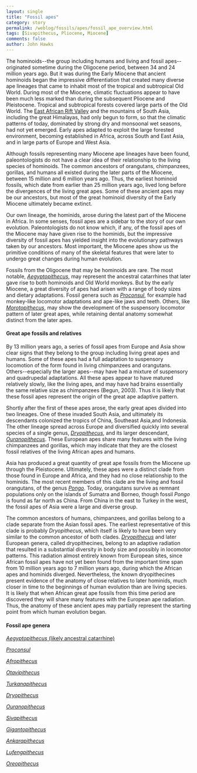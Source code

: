 ```yaml
---
layout: single 
title: "Fossil apes" 
category: story
permalink: /weblog/fossils/apes/fossil_ape_overview.html
tags: [Sivapithecus, Pliocene, Miocene] 
comments: false 
author: John Hawks 
---
```



<p>
The hominoids--the group including humans and living and fossil apes--originated sometime during the Oligocene period, between 34 and 24 million years ago. But it was during the Early Miocene that ancient hominoids began the impressive differentiation that created many diverse ape lineages that came to inhabit most of the tropical and subtropical Old World. During most of the Miocene, climatic fluctuations appear to have been much less marked than during the subsequent Pliocene and Pleistocene. Tropical and subtropical forests covered large parts of the Old World. The <a href="weblog/topics/geology/rift/">East African Rift Valley</a> and the mountains of South Asia, including the great Himalayas, had only begun to form, so that the climatic patterns of today, dominated by strong dry and monsoonal wet seasons, had not yet emerged. Early apes adapted to exploit the large forested environment, becoming established in Africa, across South and East Asia, and in large parts of Europe and West Asia. 
</p>

<p>
Although fossils representing many Miocene ape lineages have been found, paleontologists do not have a clear idea of their relationship to the living species of hominoids. The common ancestors of orangutans, chimpanzees, gorillas, and humans all existed during the later parts of the Miocene, between 15 million and 6 million years ago. Thus, the earliest hominoid fossils, which date from earlier than 25 million years ago, lived long before the divergences of the living great apes. Some of these ancient apes may be our ancestors, but most of the great hominoid diversity of the Early Miocene ultimately became extinct. 
</p>

<p>
Our own lineage, the hominids, arose during the latest part of the Miocene in Africa. In some senses, fossil apes are a sidebar to the story of our own evolution. Paleontologists do not know which, if any, of the fossil apes of the Miocene may have given rise to the hominids, but the impressive diversity of fossil apes has yielded insight into the evolutionary pathways taken by our ancestors. Most important, the Miocene apes show us the primitive conditions of many of the skeletal features that were later to undergo great changes during human evolution. 
</p>

<p>
Fossils from the Oligocene that may be hominoids are rare. The most notable, <a href="weblog/fossils/apes/aegyptopithecus/"><i>Aegyptopithecus</i></a>, may represent the ancestral catarrhines that later gave rise to both hominoids and Old World monkeys. But by the early Miocene, a great diversity of apes had arisen with a range of body sizes and dietary adaptations. Fossil genera such as <a href="weblog/fossils/apes/proconsul/"><i>Proconsul</i></a>, for example had monkey-like locomotor adaptations and ape-like jaws and teeth. Others, like <a href="weblog/fossils/apes/morotopithecus/"><i>Morotopithecus</i></a>, may show the development of the suspensory locomotor pattern of later great apes, while retaining dental anatomy somewhat distinct from the later apes. 
</p>

<h4>Great ape fossils and relatives</h4>

<p>
By 13 million years ago, a series of fossil apes from Europe and Asia show clear signs that they belong to the group including living great apes and humans. Some of these apes had a full adaptation to suspensory locomotion of the form found in living chimpanzees and orangutans. Others--especially the larger apes--may have had a mixture of suspensory and quadrupedal adaptations. All these apes appear to have matured relatively slowly, like the living apes, and may have had brains essentially the same relative size as chimpanzees (Begun, 2003). Thus it is likely that these fossil apes represent the origin of the great ape adaptive pattern. 
</p>

<p>
Shortly after the first of these apes arose, the early great apes divided into two lineages. One of these invaded South Asia, and ultimately its descendants colonized the tropics of China, Southeast Asia,and Indonesia. The other lineage spread across Europe and diversified quickly into several species of a single genus, <a href="weblog/fossils/apes/dryopithecus/"><i>Dryopithecus</i></a>, and its larger descendant, <a href="weblog/fossils/apes/ouranopithecus/"><i>Ouranopithecus</i></a>. These European apes share many features with the living chimpanzees and gorillas, which may indicate that they are the closest fossil relatives of the living African apes and humans. 
</p>

<p>
Asia has produced a great quantity of great ape fossils from the Miocene up through the Pleistocene. Ultimately, these apes were a distinct clade from those found in Europe and Africa, and they had no close relationship to the hominids. The most recent members of this clade are the living and fossil orangutans, of the genus <a href="weblog/topics/apes/orangutans/"><i>Pongo</i></a>. Today, orangutans survive as remnant populations only on the islands of Sumatra and Borneo, though fossil <i>Pongo</i> is found as far north as China. From China in the east to Turkey in the west, the fossil apes of Asia were a large and diverse group. 
</p>

<p>
The common ancestors of humans, chimpanzees, and gorillas belong to a clade separate from the Asian fossil apes. The earliest representative of this clade is probably <i>Dryopithecus</i>, which itself is likely to have been very similar to the common ancestor of both clades. <a href="weblog/fossils/apes/dryopithecus/"><i>Dryopithecus</i></a> and later European genera, called dryopithecines, belong to an adaptive radiation that resulted in a substantial diversity in body size and possibly in locomotor patterns. This radiation almost entirely known from European sites, since African fossil apes have not yet been found from the important time span from 10 million years ago to 7 million years ago, during which the African apes and hominids diverged. Nevertheless, the known dryopithecines present evidence of the anatomy of close relatives to later hominids, much closer in time to the beginnings of human evolution than are living species. It is likely that when African great ape fossils from this time period are discovered they will share many features with the European ape radiation. Thus, the anatomy of these ancient apes may partially represent the starting point from which human evolution began. 
</p>

<h4>Fossil ape genera</h4>

<p>
<a href="weblog/fossils/apes/aegyptopithecus/"><i>Aegyptopithecus</i> (likely ancestral catarrhine)</a>
</p>

<p>
<a href="weblog/fossils/apes/proconsul/"><i>Proconsul</i></a>
</p>

<p>
<a href="weblog/fossils/apes/afropithecus/"><i>Afropithecus</i></a>
</p>

<p>
<a href="weblog/fossils/apes/otavipithecus/"><i>Otavipithecus</i></a>
</p>

<p>
<a href="weblog/fossils/apes/turkanapithecus/"><i>Turkanapithecus</i></a>
</p>

<p>
<a href="weblog/fossils/apes/dryopithecus/"><i>Dryopithecus</i></a>
</p>

<p>
<a href="weblog/fossils/apes/ouranopithecus/"><i>Ouranopithecus</i></a>
</p>

<p>
<a href="weblog/fossils/apes/sivapithecus/"><i>Sivapithecus</i></a>
</p>

<p>
<a href="weblog/fossils/apes/gigantopithecus/"><i>Gigantopithecus</i></a>
</p>

<p>
<a href="weblog/fossils/apes/ankarapithecus/"><i>Ankarapithecus</i></a>
</p>

<p>
<a href="weblog/fossils/apes/lufengpithecus/"><i>Lufengpithecus</i></a>
</p>

<p>
<a href="weblog/fossils/apes/oreopithecus/"><i>Oreopithecus</i></a>
</p>



